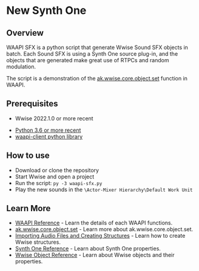 # New Synth One

## Overview

WAAPI SFX is a python script that generate Wwise Sound SFX objects in batch. Each Sound SFX is using a Synth One source plug-in, and the objects that are generated make great use of RTPCs and random modulation.

The script is a demonstration of the [ak.wwise.core.object.set](
https://www.audiokinetic.com/library/edge/?source=SDK&id=ak_wwise_core_object_set.html) function in WAAPI.

## Prerequisites

* Wwise 2022.1.0 or more recent
- [Python 3.6 or more recent](https://www.python.org/downloads/)
- [waapi-client python library](https://pypi.org/project/waapi-client/)

## How to use

* Download or clone the repository
* Start Wwise and open a project
* Run the script:
 `py -3 waapi-sfx.py`
* Play the new sounds in the `\Actor-Mixer Hierarchy\Default Work Unit`

## Learn More

- [WAAPI Reference](https://www.audiokinetic.com/library/edge/?source=SDK&id=waapi_functions_index.html) - Learn the details of each WAAPI functions.
- [ak.wwise.core.object.set](
https://www.audiokinetic.com/library/edge/?source=SDK&id=ak_wwise_core_object_set.html) - Learn more about ak.wwise.core.object.set.
- [Importing Audio Files and Creating Structures](https://www.audiokinetic.com/library/edge/?source=SDK&id=waapi_import.html) - Learn how to create Wwise structures.
- [Synth One Reference](https://www.audiokinetic.com/library/edge/?source=SDK&id=wwiseobject_source_wwise_synth_one.html) - Learn about Synth One properties.
- [Wwise Object Reference](https://www.audiokinetic.com/library/edge/?source=SDK&id=wobjects_index.html) - Learn about Wwise objects and their properties.